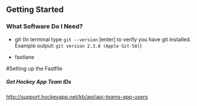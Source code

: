 ## Getting Started

### What Software Do I Need?
- git (In terminal type `git --version` [enter] to verify you have git installed. Example output: `git version 2.3.8 (Apple Git-58)`)

- fastlane

#Setting up the Fastfile
##### Get Hockey App Team IDs
http://support.hockeyapp.net/kb/api/api-teams-app-users